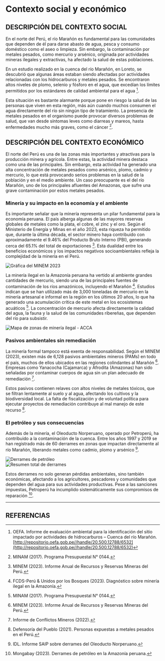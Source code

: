 # Contexto social y económico

## DESCRIPCIÓN DEL CONTEXTO SOCIAL

En el norte del Perú, el río Marañón es fundamental para las comunidades que dependen de él para darse abasto de agua, pesca y consumo doméstico como el aseo o limpieza. Sin embargo, la contaminación por metales pesados, como mercurio y arsénico, originada por actividades mineras ilegales y extractivas, ha afectado la salud de estas poblaciones.

En un estudio realizado en la cuenca del río Marañón, en Loreto, se descubrió que algunas áreas estaban siendo afectadas por actividades relacionadas con los hidrocarburos y metales pesados. Se encontraron altos niveles de plomo, selenio y fósforo en el agua, que excedían los límites permitidos por los estándares de calidad ambiental para el agua [^1].

Esta situación es bastante alarmante porque pone en riesgo la salud de las personas que viven en esta región, más aún cuando muchos consumen el agua directamente del río sin ningún tipo de tratamiento. La presencia de metales pesados en el organismo puede provocar diversos problemas de salud, que van desde síntomas leves como diarreas y mareos, hasta enfermedades mucho más graves, como el cáncer [^4].

## DESCRIPCIÓN DEL CONTEXTO ECONÓMICO

El norte del Perú es una de las zonas más importantes y atractivas para la producción minera y agrícola. Entre estas, la actividad minera destaca como una de las principales. Sin embargo, esta actividad ha generado una alta concentración de metales pesados como arsénico, plomo, cadmio y mercurio, lo que está provocando serios problemas en la salud de la población y en el medio ambiente. Un caso preocupante es el del río Marañón, uno de los principales afluentes del Amazonas, que sufre una grave contaminación por estos metales pesados.

### Minería y su impacto en la economía y el ambiente

Es importante señalar que la minería representa un pilar fundamental para la economía peruana. El país alberga algunas de las mayores reservas globales de metales como la plata, el cobre, el zinc y el oro. Según el Ministerio de Energía y Minas en el año 2023, esta riqueza ha permitido que, durante la última década, el sector minero haya contribuido con aproximadamente el 9.46% del Producto Bruto Interno (PBI), generando cerca del 65.1% del total de exportaciones [^2]. Esta dualidad entre los beneficios económicos y los impactos negativos socioambientales refleja la complejidad de la minería en el Perú.

![Gráfica del MINEM 2023](minem_2023.png)

La minería ilegal en la Amazonía peruana ha vertido al ambiente grandes cantidades de mercurio, siendo una de las principales fuentes de contaminación de los ríos amazónicos, incluyendo el Marañón [^3]. Estudios indican que se han utilizado más de 3,000 toneladas de mercurio en la minería artesanal e informal en la región en los últimos 20 años, lo que ha generado una acumulación crítica de este metal en los ecosistemas acuáticos [^4]. La concentración de mercurio afecta directamente la calidad del agua, la fauna y la salud de las comunidades ribereñas, que dependen del río para subsistir.

![Mapa de zonas de minería ilegal - ACCA](ACCA.png)

### Pasivos ambientales sin remediación

La minería formal tampoco está exenta de responsabilidad. Según el MINEM (2023), existen más de 6,128 pasivos ambientales mineros (PAMs) en todo el país, muchos de ellos ubicados en las regiones colindantes al Marañón [^2]. Empresas como Yanacocha (Cajamarca) y Afrodita (Amazonas) han sido señaladas por contaminar cuerpos de agua sin un plan adecuado de remediación [^5].

Estos pasivos contienen relaves con altos niveles de metales tóxicos, que se filtran lentamente al suelo y al agua, afectando los cultivos y la biodiversidad local. La falta de fiscalización y de voluntad política para ejecutar proyectos de remediación contribuye al mal manejo de este recurso [^6].

### El petróleo y sus consecuencias

Además de la minería, el Oleoducto Norperuano, operado por Petroperú, ha contribuido a la contaminación de la cuenca. Entre los años 1997 y 2019 se han registrado más de 60 derrames en zonas que impactan directamente al río Marañón, liberando metales como cadmio, plomo y arsénico [^7].

![Derrames de petróleo](derrames.png)  
![Resumen total de derrames](TOTAL.png)

Estos derrames no solo generan pérdidas ambientales, sino también económicas, afectando a los agricultores, pescadores y comunidades que dependen del agua para sus actividades productivas. Pese a las sanciones impuestas, Petroperú ha incumplido sistemáticamente sus compromisos de reparación [^8].

---

## REFERENCIAS

[^1]: OEFA. Informe de evaluación ambiental para la identificación del sitio impactado por actividades de hidrocarburos – Cuenca del río Marañón. [http://repositorio.oefa.gob.pe//handle/20.500.12788/6532](http://repositorio.oefa.gob.pe//handle/20.500.12788/6532)  
[^2]: MINEM (2023). Informe Anual de Recursos y Reservas Mineras del Perú.  
[^3]: FCDS-Perú & Unidos por los Bosques (2023). Diagnóstico sobre minería ilegal en la Amazonía.  
[^4]: MINAM (2017). Programa Presupuestal N° 0144.  
[^5]: Informe de Conflictos Mineros (2022).  
[^6]: Defensoría del Pueblo (2021). Personas expuestas a metales pesados en el Perú.  
[^7]: IDL. Informe SAIP sobre derrames del Oleoducto Norperuano.  
[^8]: Mongabay (2023). Derrames de petróleo en la Amazonía peruana.
